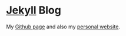 # [Jekyll](http://jekyllrb.com) Blog

My [Github page](http://wilsonand1.github.com) and also my [personal website](http://danwilson.co).